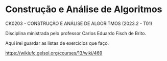 # Construção e Análise de Algoritmos

CK0203 - CONSTRUÇÃO E ANÁLISE DE ALGORITMOS (2023.2 - T01)

Disciplina ministrada pelo professor Carlos Eduardo Fisch de Brito.

Aqui irei guardar as listas de exercícios que faço.

https://wikiufc.gelsol.org/courses/13/wiki/469